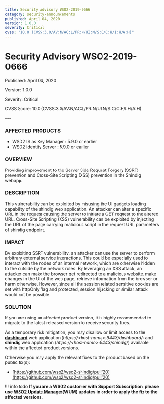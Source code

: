 ```yaml
---
title: Security Advisory WSO2-2019-0666
category: security-announcements
published: April 04, 2020
version: 1.0.0
severity: Critical
cvss: "10.0 (CVSS:3.0/AV:N/AC:L/PR:N/UI:N/S:C/C:H/I:H/A:H)"
---
```


# Security Advisory WSO2-2019-0666

<p class="doc-info">Published: April 04, 2020</p>
<p class="doc-info">Version: 1.0.0</p>
<p class="doc-info">Severity: Critical</p>
<p class="doc-info">CVSS Score: 10.0 (CVSS:3.0/AV:N/AC:L/PR:N/UI:N/S:C/C:H/I:H/A:H)</p>
---

### AFFECTED PRODUCTS
* WSO2 IS as Key Manager : 5.9.0 or earlier
* WSO2 Identity Server : 5.9.0 or earlier


### OVERVIEW
Providing improvement to the Server Side Request Forgery (SSRF) prevention and Cross-Site Scripting (XSS) prevention in the Shindig webapp.


### DESCRIPTION
This vulnerability can be exploited by misusing the UI gadgets loading capability of the shindig web application. An attacker can alter a specific URL in the request causing the server to initiate a GET request to the altered URL. Cross-Site Scripting (XSS) vulnerability can be exploited by injecting the URL of the page carrying malicious script in the request URL parameters of shindig endpoint.


### IMPACT
By exploiting SSRF vulnerability, an attacker can use the server to perform arbitrary external service interactions. This could be especially used to interact with the nodes of an internal network, which are otherwise hidden to the outside by the network rules. By leveraging an XSS attack, an attacker can make the browser get redirected to a malicious website, make changes in the UI of the web page, retrieve information from the browser or harm otherwise. However, since all the session related sensitive cookies are set with httpOnly flag and protected, session hijacking or similar attack would not be possible.


### SOLUTION
If you are using an affected product version, it is highly recommended to migrate to the latest released version to receive security fixes.

As a temporary risk mitigation, you may disallow or limit access to the **[dashboard](https://docs.wso2.com/display/IS580/Using+the+End+User+Dashboard)** web application (*https://<host-name\>:9443/dashboard/*) and **shindig** web application (*https://<host-name\>:9443/shindig/*) available within the affected product versions.

Otherwise you may apply the relevant fixes to the product based on the public fix(s):

* [https://github.com/wso2/wso2-shindig/pull/20](https://github.com/wso2/wso2-shindig/pull/20)


!!! info todo
    **If you are a WSO2 customer with Support Subscription, please use [WSO2 Update Manager](https://wso2.com/updates/wum)(WUM) updates in order to apply the fix to the affected versions.**
